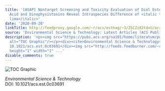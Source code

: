 ```yaml
---
title: '[ASAP] Nontarget Screening and Toxicity Evaluation of Diol Esters of Okadaic
  Acid and Dinophysistoxins Reveal Intraspecies Difference of <italic toggle="yes">Prorocentrum
  lima</italic>'
date: '2020-09-20'
linkTitle: http://feedproxy.google.com/~r/acs/esthag/~3/ZSCZi82tdxU/acs.est.0c03691
source: 'Environmental Science & Technology: Latest Articles (ACS Publications)'
description: '<p><img src="https://pubs.acs.org/na101/home/literatum/publisher/achs/journals/content/esthag/0/esthag.ahead-of-print/acs.est.0c03691/20200920/images/medium/es0c03691_0007.gif"
  alt="TOC Graphic"/></p><div><cite>Environmental Science & Technology</cite></div><div>DOI:
  10.1021/acs.est.0c03691</div><img src="http://feeds.feedburner.com/~r/acs/esthag/~4/ZSCZi82tdxU"
  height="1" width="1" ...'
disable_comments: true
---
```

<p><img src="https://pubs.acs.org/na101/home/literatum/publisher/achs/journals/content/esthag/0/esthag.ahead-of-print/acs.est.0c03691/20200920/images/medium/es0c03691_0007.gif" alt="TOC Graphic"/></p><div><cite>Environmental Science & Technology</cite></div><div>DOI: 10.1021/acs.est.0c03691</div><img src="http://feeds.feedburner.com/~r/acs/esthag/~4/ZSCZi82tdxU" height="1" width="1" ...